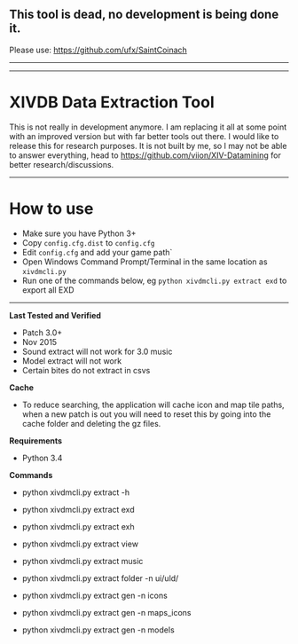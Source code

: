 ## This tool is dead, no development is being done it.

Please use: https://github.com/ufx/SaintCoinach


---

---

# XIVDB Data Extraction Tool

This is not really in development anymore. I am replacing it all at some point with an improved version but with far better tools out there. I would like to release this for research purposes. It is not built by me, so I may not be able to answer everything, head to https://github.com/viion/XIV-Datamining for better research/discussions.

---

# How to use

- Make sure you have Python 3+
- Copy `config.cfg.dist` to `config.cfg`
- Edit `config.cfg` and add your game path`
- Open Windows Command Prompt/Terminal in the same location as `xivdmcli.py`
- Run one of the commands below, eg `python xivdmcli.py extract exd` to export all EXD


---

**Last Tested and Verified**
- Patch 3.0+
- Nov 2015
- Sound extract will not work for 3.0 music
- Model extract will not work
- Certain bites do not extract in csvs

**Cache**
- To reduce searching, the application will cache icon and map tile paths, when a new patch is
out you will need to reset this by going into the cache folder and deleting the gz files.

**Requirements**
- Python 3.4

**Commands**
- python xivdmcli.py extract -h

- python xivdmcli.py extract exd
- python xivdmcli.py extract exh
- python xivdmcli.py extract view
- python xivdmcli.py extract music
- python xivdmcli.py extract folder -n ui/uld/
- python xivdmcli.py extract gen -n icons
- python xivdmcli.py extract gen -n maps_icons
- python xivdmcli.py extract gen -n models
